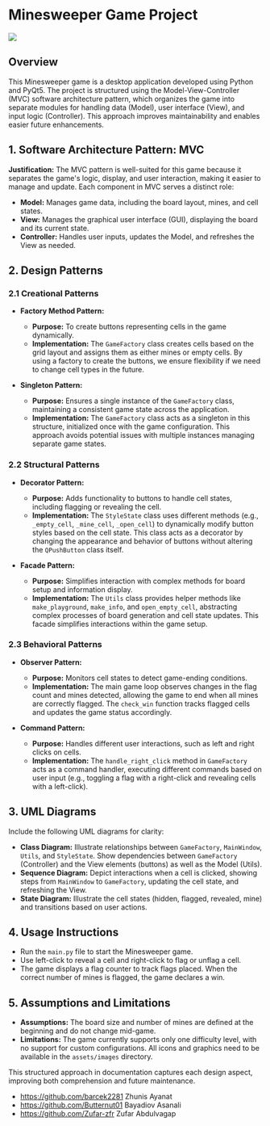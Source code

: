 
# Minesweeper Game Project
<a src="https://www.python.org/"><img src="https://img.shields.io/badge/Python-3776AB?style=flat&logo=python&logoColor=yellow"></a>

## Overview
This Minesweeper game is a desktop application developed using Python and PyQt5. The project is structured using the Model-View-Controller (MVC) software architecture pattern, which organizes the game into separate modules for handling data (Model), user interface (View), and input logic (Controller). This approach improves maintainability and enables easier future enhancements.

## 1. Software Architecture Pattern: MVC
**Justification:** The MVC pattern is well-suited for this game because it separates the game's logic, display, and user interaction, making it easier to manage and update. Each component in MVC serves a distinct role:
- **Model:** Manages game data, including the board layout, mines, and cell states.
- **View:** Manages the graphical user interface (GUI), displaying the board and its current state.
- **Controller:** Handles user inputs, updates the Model, and refreshes the View as needed.

## 2. Design Patterns

### 2.1 Creational Patterns
- **Factory Method Pattern:**
  - **Purpose:** To create buttons representing cells in the game dynamically.
  - **Implementation:** The `GameFactory` class creates cells based on the grid layout and assigns them as either mines or empty cells. By using a factory to create the buttons, we ensure flexibility if we need to change cell types in the future.

- **Singleton Pattern:**
  - **Purpose:** Ensures a single instance of the `GameFactory` class, maintaining a consistent game state across the application.
  - **Implementation:** The `GameFactory` class acts as a singleton in this structure, initialized once with the game configuration. This approach avoids potential issues with multiple instances managing separate game states.

### 2.2 Structural Patterns
- **Decorator Pattern:**
  - **Purpose:** Adds functionality to buttons to handle cell states, including flagging or revealing the cell.
  - **Implementation:** The `StyleState` class uses different methods (e.g., `_empty_cell`, `_mine_cell`, `_open_cell`) to dynamically modify button styles based on the cell state. This class acts as a decorator by changing the appearance and behavior of buttons without altering the `QPushButton` class itself.

- **Facade Pattern:**
  - **Purpose:** Simplifies interaction with complex methods for board setup and information display.
  - **Implementation:** The `Utils` class provides helper methods like `make_playground`, `make_info`, and `open_empty_cell`, abstracting complex processes of board generation and cell state updates. This facade simplifies interactions within the game setup.

### 2.3 Behavioral Patterns
- **Observer Pattern:**
  - **Purpose:** Monitors cell states to detect game-ending conditions.
  - **Implementation:** The main game loop observes changes in the flag count and mines detected, allowing the game to end when all mines are correctly flagged. The `check_win` function tracks flagged cells and updates the game status accordingly.

- **Command Pattern:**
  - **Purpose:** Handles different user interactions, such as left and right clicks on cells.
  - **Implementation:** The `handle_right_click` method in `GameFactory` acts as a command handler, executing different commands based on user input (e.g., toggling a flag with a right-click and revealing cells with a left-click).

## 3. UML Diagrams
Include the following UML diagrams for clarity:
- **Class Diagram:** Illustrate relationships between `GameFactory`, `MainWindow`, `Utils`, and `StyleState`. Show dependencies between `GameFactory` (Controller) and the View elements (buttons) as well as the Model (Utils).
- **Sequence Diagram:** Depict interactions when a cell is clicked, showing steps from `MainWindow` to `GameFactory`, updating the cell state, and refreshing the View.
- **State Diagram:** Illustrate the cell states (hidden, flagged, revealed, mine) and transitions based on user actions.

## 4. Usage Instructions
- Run the `main.py` file to start the Minesweeper game.
- Use left-click to reveal a cell and right-click to flag or unflag a cell.
- The game displays a flag counter to track flags placed. When the correct number of mines is flagged, the game declares a win.

## 5. Assumptions and Limitations
- **Assumptions:** The board size and number of mines are defined at the beginning and do not change mid-game.
- **Limitations:** The game currently supports only one difficulty level, with no support for custom configurations. All icons and graphics need to be available in the `assets/images` directory.

This structured approach in documentation captures each design aspect, improving both comprehension and future maintenance.
- https://github.com/barcek2281 Zhunis Ayanat
- https://github.com/Butternut01 Bayadiov Asanali
- https://github.com/Zufar-zfr Zufar Abdulvagap
